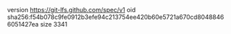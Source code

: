 version https://git-lfs.github.com/spec/v1
oid sha256:f54b078c9fe0912b3efe94c213754ee420b60e5721a670cd80488466051427ea
size 3341
